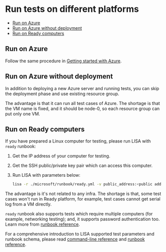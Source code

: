 # Run tests on different platforms

- [Run on Azure](#run-on-azure)
- [Run on Azure without deployment](#run-on-azure-without-deployment)
- [Run on Ready computers](#run-on-ready-computers)

## Run on Azure

Follow the same procedure in [Getting started with Azure](quick_run.md).

## Run on Azure without deployment

In addition to deploying a new Azure server and running tests, you can skip the
deployment phase and use existing resource group. 

The advantage is that it can run all test cases of Azure. The shortage is that
the VM name is fixed, and it should be node-0, so each resource group can put
only one VM.

## Run on Ready computers

If you have prepared a Linux computer for testing, please run LISA with `ready`
runbook:

1. Get the IP address of your computer for testing.

2. Get the SSH public/private key pair which can access this computer.

3. Run LISA with parameters below:

    ```bash
    lisa -r ./microsoft/runbook/ready.yml -v public_address:<public address> -v "user_name:<user name>" -v "admin_private_key_file:<private key file>"
    ```

The advantage is it's not related to any infra. The shortage is that, some test
cases won't run in Ready platform, for example, test cases cannot get serial log
from a VM directly.

`ready` runbook also supports tests which require multiple computers (for
example, networking testing); and, it supports password authentication too.
Learn more from [runbook reference](runbook.md).

For a comprehensive introduction to LISA supported test parameters and runbook
schema, please read [command-line reference](command_line.md) and [runbook
reference](runbook.md).
